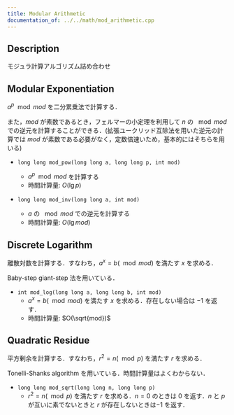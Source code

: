 ```yaml
---
title: Modular Arithmetic
documentation_of: ../../math/mod_arithmetic.cpp
---
```


## Description

モジュラ計算アルゴリズム詰め合わせ

## Modular Exponentiation

$a^p \mod mod$ を二分累乗法で計算する．

また，$mod$ が素数であるとき，フェルマーの小定理を利用して $n$ の $\mod mod$ での逆元を計算することができる．(拡張ユークリッド互除法を用いた逆元の計算では $mod$ が素数である必要がなく，定数倍速いため，基本的にはそちらを用いる)

- `long long mod_pow(long long a, long long p, int mod)`
    - $a^p \mod mod$ を計算する
    - 時間計算量: $O(\lg p)$

- `long long mod_inv(long long a, int mod)`
    - $a$ の $\mod mod$ での逆元を計算する
    - 時間計算量: $O(\lg mod)$

## Discrete Logarithm

離散対数を計算する．すなわち，$a^x = b (\mod mod)$ を満たす $x$ を求める．

Baby-step giant-step 法を用いている．

- `int mod_log(long long a, long long b, int mod)`
    - $a^x = b (\mod mod)$ を満たす $x$ を求める．存在しない場合は $-1$ を返す．
    - 時間計算量: $O(\sqrt{mod})$

## Quadratic Residue

平方剰余を計算する．すなわち，$r^2 = n (\mod p)$ を満たす $r$ を求める．

Tonelli-Shanks algorithm を用いている．時間計算量はよくわからない．

- `long long mod_sqrt(long long n, long long p)`
    - $r^2 = n (\mod p)$ を満たす $r$ を求める．$n = 0$ のときは $0$ を返す．$n$ と $p$ が互いに素でないときと $r$ が存在しないときは$-1$ を返す．
